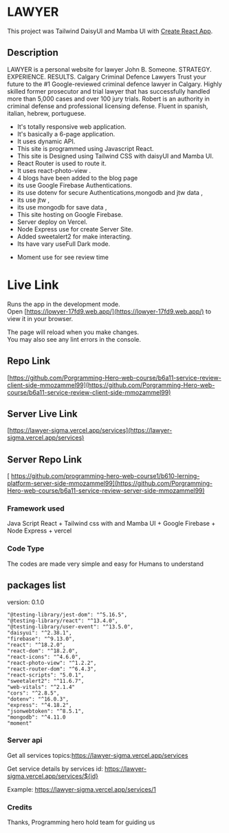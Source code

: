 # LAWYER

This project was Tailwind DaisyUI and Mamba UI with [Create React App](https://github.com/facebook/create-react-app).

## Description

LAWYER is a personal website for lawyer John B. Someone.
STRATEGY. EXPERIENCE. RESULTS.
Calgary Criminal Defence Lawyers
Trust your future to the #1 Google-reviewed criminal defence lawyer in Calgary.
Highly skilled former prosecutor and trial lawyer that has successfully handled more than 5,000 cases and over 100 jury trials.
Robert is an authority in criminal defense and professional licensing defense. Fluent in spanish, italian, hebrew, portuguese.

- It's totally responsive web application.
- It's basically a 6-page application.
- It uses dynamic API.
- This site is programmed using Javascript React.
- This site is Designed using Tailwind CSS with daisyUI and Mamba UI.
- React Router is used to route it.
- It uses react-photo-view .
- 4 blogs have been added to the blog page
- its use Google Firebase Authentications.
- its use dotenv for secure Authentications,mongodb and jtw data ,
- its use jtw ,
- its use mongodb for save data ,
- This site hosting on Google Firebase.
- Server deploy on Vercel.
- Node Express use for create Server Site.
- Added sweetalert2 for make interacting.
- Its have vary useFull Dark mode.
* Moment use for see review time

# Live Link

Runs the app in the development mode.\
Open [https://lowyer-17fd9.web.app/](https://lowyer-17fd9.web.app/) to view it in your browser.

The page will reload when you make changes.\
You may also see any lint errors in the console.

## Repo Link

[https://github.com/Porgramming-Hero-web-course/b6a11-service-review-client-side-mmozammel99](https://github.com/Porgramming-Hero-web-course/b6a11-service-review-client-side-mmozammel99)

## Server Live Link

[https://lawyer-sigma.vercel.app/services](https://lawyer-sigma.vercel.app/services)

## Server Repo Link

[ https://github.com/programming-hero-web-course1/b610-lerning-platform-server-side-mmozammel99](https://github.com/Porgramming-Hero-web-course/b6a11-service-review-server-side-mmozammel99)

### Framework used

Java Script React + Tailwind css with and Mamba UI + Google Firebase + Node Express + vercel

### Code Type

The codes are made very simple and easy for Humans to understand

## packages list

version: 0.1.0

    "@testing-library/jest-dom": "^5.16.5",
    "@testing-library/react": "^13.4.0",
    "@testing-library/user-event": "^13.5.0",
    "daisyui": "^2.38.1",
    "firebase": "^9.13.0",
    "react": "^18.2.0",
    "react-dom": "^18.2.0",
    "react-icons": "^4.6.0",
    "react-photo-view": "^1.2.2",
    "react-router-dom": "^6.4.3",
    "react-scripts": "5.0.1",
    "sweetalert2": "^11.6.7",
    "web-vitals": "^2.1.4"
    "cors": "^2.8.5",
    "dotenv": "^16.0.3",
    "express": "^4.18.2",
    "jsonwebtoken": "^8.5.1",
    "mongodb": "^4.11.0
    "moment"

### Server api

Get all services topics:https://lawyer-sigma.vercel.app/services

Get service details by services id: https://lawyer-sigma.vercel.app/services/${id}

Example: https://lawyer-sigma.vercel.app/services/1

### Credits

Thanks, Programming hero hold team for guiding us
